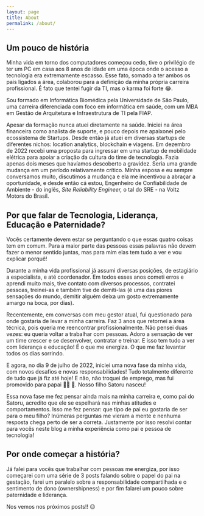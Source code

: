 ```yaml
---
layout: page
title: About
permalink: /about/
---
```



## Um pouco de história

Minha vida em torno dos computadores começou  cedo, tive o privilégio de ter um PC em casa aos 8 anos de idade em uma época onde o acesso a tecnologia era extremamente escasso. Esse fato, somado a ter ambos os pais ligados a área, colaborou para a definição da minha própria carreira profissional. É fato que tentei fugir da TI, mas o karma foi forte 😂.

Sou formado em Informática Biomédica pela Universidade de São Paulo, uma carreira diferenciada com foco em informática em saúde, com um MBA em Gestão de Arquitetura e Infraestrutura de TI pela FIAP.

Apesar da formação nunca atuei diretamente na saúde. Iniciei na área financeira como analista de suporte, e pouco depois me apaixonei pelo ecossistema de Startups. Desde então já atuei em diversas startups de diferentes nichos: location analytics, blockchain e viagens. Em dezembro de 2022 recebi uma proposta para ingressar em uma startup de mobilidade elétrica para apoiar a criação da cultura do time de tecnologia. Fazia apenas dois meses que havíamos descoberto a gravidez. Seria uma grande mudança em um período relativamente crítico. Minha esposa e eu sempre conversamos muito, discutimos a mudança e ela me incentivou a abraçar a oportunidade, e desde então cá estou, Engenheiro de Confiabilidade de Ambiente - do inglês, *Site Reliability Engineer,* o tal do SRE - na Voltz Motors do Brasil.

## Por que falar de Tecnologia, Liderança, Educação e Paternidade?

Vocês certamente devem estar se perguntando o que essas quatro coisas tem em comum. Para a maior parte das pessoas essas palavras não devem fazer o menor sentido juntas, mas para mim elas tem tudo a ver e vou explicar porquê!

Durante a minha vida profissional já assumi diversas posições, de estagiário a especialista, e até coordenador. Em todos esses anos cometi erros e aprendi muito mais, tive contato com diversos processos, contratei pessoas, treinei-as e também tive de demiti-las (é uma das piores sensações do mundo, demitir alguém deixa um gosto extremamente amargo na boca, por dias).

Recentemente, em conversas com meu gestor atual, fui questionado para onde gostaria de levar a minha carreira. Faz 3 anos que retornei a área técnica, pois queria me reencontrar profissionalmente. Não pensei duas vezes: eu queria voltar a trabalhar com pessoas. Adoro a sensação de ver um time crescer e se desenvolver, contratar e treinar. E isso tem tudo a ver com liderança e educação! É o que me energiza. O que me faz levantar todos os dias sorrindo.

E agora, no dia 9 de julho de 2022, iniciei uma nova fase da minha vida, com novos desafios e novas responsabilidades! Tudo totalmente diferente de tudo que já fiz até hoje! E não, não troquei de emprego, mas fui promovido para papai 🧑‍🍼 🥰. Nosso filho Satoru nasceu!

Essa nova fase me fez pensar ainda mais na minha carreira e, como pai do Satoru, acredito que ele se espelhará nas minhas atitudes e comportamentos. Isso me fez pensar: que tipo de pai eu gostaria de ser para o meu filho? Inúmeras perguntas me vieram a mente e nenhuma resposta chega perto de ser a correta. Justamente por isso resolvi contar para vocês neste blog a minha experiência como pai e pessoa de tecnologia!

## Por onde começar a história?

Já falei para vocês que trabalhar com pessoas me energiza, por isso começarei com uma série de 3 posts falando sobre o papel do pai na gestação, farei um paralelo sobre a responsabilidade compartilhada e o sentimento de dono (ownershipness) e por fim falarei um pouco sobre paternidade e liderança.

Nos vemos nos próximos posts!! 😉
